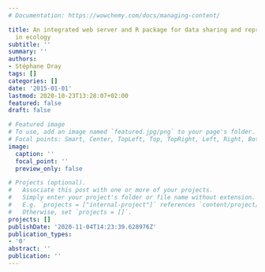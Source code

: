 ```yaml
---
# Documentation: https://wowchemy.com/docs/managing-content/

title: An integrated web server and R package for data sharing and reproducible research
  in ecology
subtitle: ''
summary: ''
authors:
- Stéphane Dray
tags: []
categories: []
date: '2015-01-01'
lastmod: 2020-10-23T13:28:07+02:00
featured: false
draft: false

# Featured image
# To use, add an image named `featured.jpg/png` to your page's folder.
# Focal points: Smart, Center, TopLeft, Top, TopRight, Left, Right, BottomLeft, Bottom, BottomRight.
image:
  caption: ''
  focal_point: ''
  preview_only: false

# Projects (optional).
#   Associate this post with one or more of your projects.
#   Simply enter your project's folder or file name without extension.
#   E.g. `projects = ["internal-project"]` references `content/project/deep-learning/index.md`.
#   Otherwise, set `projects = []`.
projects: []
publishDate: '2020-11-04T14:23:39.628976Z'
publication_types:
- '0'
abstract: ''
publication: ''
---
```


